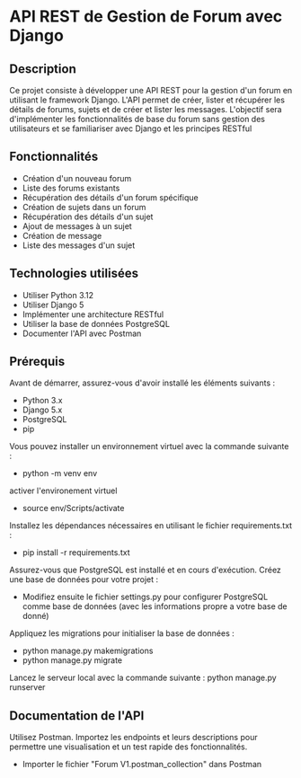 # API REST de Gestion de Forum avec Django

## Description

Ce projet consiste à développer une API REST pour la gestion d'un forum en utilisant le framework Django. L'API permet de créer, lister et récupérer les détails de forums, sujets et de créer et lister les messages. L'objectif sera d'implémenter les fonctionnalités de base du forum sans gestion des utilisateurs et se familiariser avec Django et les principes RESTful

## Fonctionnalités

- Création d'un nouveau forum
- Liste des forums existants
- Récupération des détails d'un forum spécifique
- Création de sujets dans un forum
- Récupération des détails d'un sujet
- Ajout de messages à un sujet
- Création de message
- Liste des messages d'un sujet

## Technologies utilisées

- Utiliser Python 3.12
- Utiliser Django 5
- Implémenter une architecture RESTful
- Utiliser la base de données PostgreSQL
- Documenter l'API avec Postman

## Prérequis

Avant de démarrer, assurez-vous d'avoir installé les éléments suivants :
- Python 3.x
- Django 5.x
- PostgreSQL
- pip 

Vous pouvez installer un environnement virtuel avec la commande suivante :
- python -m venv env

activer l'environement virtuel
- source env/Scripts/activate

Installez les dépendances nécessaires en utilisant le fichier requirements.txt :
- pip install -r requirements.txt

Assurez-vous que PostgreSQL est installé et en cours d'exécution. Créez une base de données pour votre projet :
- Modifiez ensuite le fichier settings.py pour configurer PostgreSQL comme base de données (avec les informations propre a votre base de donné)

Appliquez les migrations pour initialiser la base de données :
- python manage.py makemigrations
- python manage.py migrate

Lancez le serveur local avec la commande suivante :
python manage.py runserver

## Documentation de l'API
Utilisez Postman. Importez les endpoints et leurs descriptions pour permettre une visualisation et un test rapide des fonctionnalités.
- Importer le fichier "Forum V1.postman_collection" dans Postman
